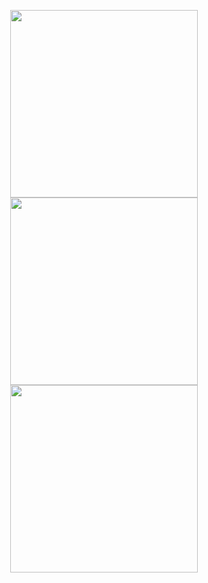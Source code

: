 <p align = "center">
  <img src = "https://github-readme-stats.vercel.app/api?username=syrkis&show_icons=true&theme=bear&hide_border=true" width = 300 height=300>
  <img src = "https://github-readme-streak-stats.herokuapp.com?user=syrkis&theme=bear&hide_border=true" width = 300>
  <img src="https://github-readme-stats.vercel.app/api/top-langs/?username=syrkis&layout=compact&langs_count=6&theme=bear&hide_border=true" width=300/>
</p>
